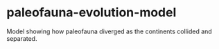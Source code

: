 # paleofauna-evolution-model
Model showing how paleofauna diverged as the continents collided and separated. 
